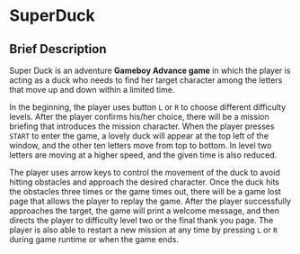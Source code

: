 # SuperDuck
## Brief Description

Super Duck is an adventure **Gameboy Advance game** in which the player is acting as a duck who needs to find her target character among the letters that move up and down within a limited time. 

In the beginning, the player uses button `L` or `R` to choose different difficulty levels. After the player confirms his/her choice, there will be a mission briefing that introduces the mission character. When the player presses `START` to enter the game, a lovely duck will appear at the top left of the window, and the other ten letters move from top to bottom. In level two letters are moving at a higher speed, and the given time is also reduced. 

The player uses arrow keys to control the movement of the duck to avoid hitting obstacles and approach the desired character. Once the duck hits the obstacles three times or the game times out, there will be a game lost page that allows the player to replay the game. After the player successfully approaches the target, the game will print a welcome message, and then directs the player to difficulty level two or the final thank you page. The player is also able to restart a new mission at any time by pressing `L` or `R` during game runtime or when the game ends.
